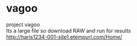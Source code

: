 # vagoo
project vagoo
<br>
Its a large file so download RAW and run for results
<br>
http://haris1234-001-site1.etempurl.com/Home/
